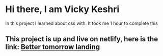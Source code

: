 # Hi there, I am Vicky Keshri

In this project I learned about css with. It took me 1 hour to complete this

## This project is up and live on netlify, here is the link: [Better tomorrow landing](https://resturant-landing.netlify.app/ "Project 5")
